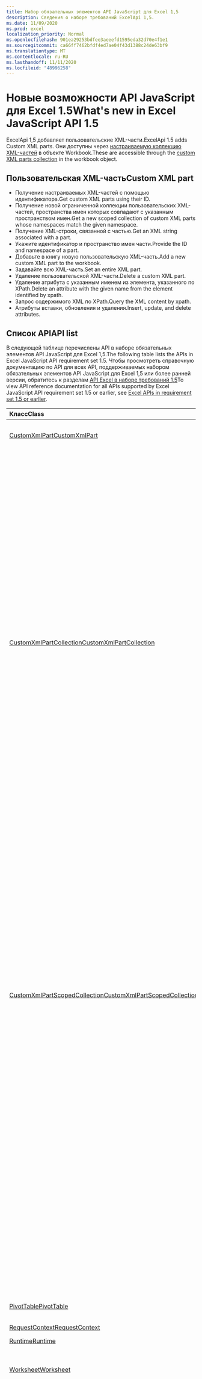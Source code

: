 ```yaml
---
title: Набор обязательных элементов API JavaScript для Excel 1,5
description: Сведения о наборе требований ExcelApi 1,5.
ms.date: 11/09/2020
ms.prod: excel
localization_priority: Normal
ms.openlocfilehash: 901ea29253bdfee3aeeefd1595eda32d70e4f1e1
ms.sourcegitcommit: ca66ff7462bfdf4ed7ae04f43d1388c24de63bf9
ms.translationtype: MT
ms.contentlocale: ru-RU
ms.lasthandoff: 11/11/2020
ms.locfileid: "48996258"
---
```

# <a name="whats-new-in-excel-javascript-api-15"></a><span data-ttu-id="280dc-103">Новые возможности API JavaScript для Excel 1.5</span><span class="sxs-lookup"><span data-stu-id="280dc-103">What's new in Excel JavaScript API 1.5</span></span>

<span data-ttu-id="280dc-104">ExcelApi 1,5 добавляет пользовательские XML-части.</span><span class="sxs-lookup"><span data-stu-id="280dc-104">ExcelApi 1.5 adds Custom XML parts.</span></span> <span data-ttu-id="280dc-105">Они доступны через [настраиваемую коллекцию XML-частей](/javascript/api/excel/excel.workbook#customxmlparts) в объекте Workbook.</span><span class="sxs-lookup"><span data-stu-id="280dc-105">These are accessible through the [custom XML parts collection](/javascript/api/excel/excel.workbook#customxmlparts) in the workbook object.</span></span>

## <a name="custom-xml-part"></a><span data-ttu-id="280dc-106">Пользовательская XML-часть</span><span class="sxs-lookup"><span data-stu-id="280dc-106">Custom XML part</span></span>

* <span data-ttu-id="280dc-107">Получение настраиваемых XML-частей с помощью идентификатора.</span><span class="sxs-lookup"><span data-stu-id="280dc-107">Get custom XML parts using their ID.</span></span>
* <span data-ttu-id="280dc-108">Получение новой ограниченной коллекции пользовательских XML-частей, пространства имен которых совпадают с указанным пространством имен.</span><span class="sxs-lookup"><span data-stu-id="280dc-108">Get a new scoped collection of custom XML parts whose namespaces match the given namespace.</span></span>
* <span data-ttu-id="280dc-109">Получение XML-строки, связанной с частью.</span><span class="sxs-lookup"><span data-stu-id="280dc-109">Get an XML string associated with a part.</span></span>
* <span data-ttu-id="280dc-110">Укажите идентификатор и пространство имен части.</span><span class="sxs-lookup"><span data-stu-id="280dc-110">Provide the ID and namespace of a part.</span></span>
* <span data-ttu-id="280dc-111">Добавьте в книгу новую пользовательскую XML-часть.</span><span class="sxs-lookup"><span data-stu-id="280dc-111">Add a new custom XML part to the workbook.</span></span>
* <span data-ttu-id="280dc-112">Задавайте всю XML-часть.</span><span class="sxs-lookup"><span data-stu-id="280dc-112">Set an entire XML part.</span></span>
* <span data-ttu-id="280dc-113">Удаление пользовательской XML-части.</span><span class="sxs-lookup"><span data-stu-id="280dc-113">Delete a custom XML part.</span></span>
* <span data-ttu-id="280dc-114">Удаление атрибута с указанным именем из элемента, указанного по XPath.</span><span class="sxs-lookup"><span data-stu-id="280dc-114">Delete an attribute with the given name from the element identified by xpath.</span></span>
* <span data-ttu-id="280dc-115">Запрос содержимого XML по XPath.</span><span class="sxs-lookup"><span data-stu-id="280dc-115">Query the XML content by xpath.</span></span>
* <span data-ttu-id="280dc-116">Атрибуты вставки, обновления и удаления.</span><span class="sxs-lookup"><span data-stu-id="280dc-116">Insert, update, and delete attributes.</span></span>

## <a name="api-list"></a><span data-ttu-id="280dc-117">Список API</span><span class="sxs-lookup"><span data-stu-id="280dc-117">API list</span></span>

<span data-ttu-id="280dc-118">В следующей таблице перечислены API в наборе обязательных элементов API JavaScript для Excel 1,5.</span><span class="sxs-lookup"><span data-stu-id="280dc-118">The following table lists the APIs in Excel JavaScript API requirement set 1.5.</span></span> <span data-ttu-id="280dc-119">Чтобы просмотреть справочную документацию по API для всех API, поддерживаемых набором обязательных элементов API JavaScript для Excel 1,5 или более ранней версии, обратитесь к разделам [API Excel в наборе требований 1,5](/javascript/api/excel?view=excel-js-1.5&preserve-view=true)</span><span class="sxs-lookup"><span data-stu-id="280dc-119">To view API reference documentation for all APIs supported by Excel JavaScript API requirement set 1.5 or earlier, see [Excel APIs in requirement set 1.5 or earlier](/javascript/api/excel?view=excel-js-1.5&preserve-view=true).</span></span>

| <span data-ttu-id="280dc-120">Класс</span><span class="sxs-lookup"><span data-stu-id="280dc-120">Class</span></span> | <span data-ttu-id="280dc-121">Поля</span><span class="sxs-lookup"><span data-stu-id="280dc-121">Fields</span></span> | <span data-ttu-id="280dc-122">Описание</span><span class="sxs-lookup"><span data-stu-id="280dc-122">Description</span></span> |
|:---|:---|:---|
|[<span data-ttu-id="280dc-123">CustomXmlPart</span><span class="sxs-lookup"><span data-stu-id="280dc-123">CustomXmlPart</span></span>](/javascript/api/excel/excel.customxmlpart)|[<span data-ttu-id="280dc-124">delete()</span><span class="sxs-lookup"><span data-stu-id="280dc-124">delete()</span></span>](/javascript/api/excel/excel.customxmlpart#delete--)|<span data-ttu-id="280dc-125">Удаляет пользовательскую XML-часть.</span><span class="sxs-lookup"><span data-stu-id="280dc-125">Deletes the custom XML part.</span></span>|
||[<span data-ttu-id="280dc-126">Жетксмл ()</span><span class="sxs-lookup"><span data-stu-id="280dc-126">getXml()</span></span>](/javascript/api/excel/excel.customxmlpart#getxml--)|<span data-ttu-id="280dc-127">Получает полное содержимое пользовательской XML-части.</span><span class="sxs-lookup"><span data-stu-id="280dc-127">Gets the custom XML part's full XML content.</span></span>|
||[<span data-ttu-id="280dc-128">id</span><span class="sxs-lookup"><span data-stu-id="280dc-128">id</span></span>](/javascript/api/excel/excel.customxmlpart#id)|<span data-ttu-id="280dc-129">ИДЕНТИФИКАТОР пользовательской XML-части.</span><span class="sxs-lookup"><span data-stu-id="280dc-129">The custom XML part's ID.</span></span>|
||[<span data-ttu-id="280dc-130">Пространства</span><span class="sxs-lookup"><span data-stu-id="280dc-130">namespaceUri</span></span>](/javascript/api/excel/excel.customxmlpart#namespaceuri)|<span data-ttu-id="280dc-131">URI пространства имен настраиваемой части XML.</span><span class="sxs-lookup"><span data-stu-id="280dc-131">The custom XML part's namespace URI.</span></span>|
||[<span data-ttu-id="280dc-132">setXml (XML: строка)</span><span class="sxs-lookup"><span data-stu-id="280dc-132">setXml(xml: string)</span></span>](/javascript/api/excel/excel.customxmlpart#setxml-xml-)|<span data-ttu-id="280dc-133">Задает полное содержимое пользовательской XML-части.</span><span class="sxs-lookup"><span data-stu-id="280dc-133">Sets the custom XML part's full XML content.</span></span>|
|[<span data-ttu-id="280dc-134">CustomXmlPartCollection</span><span class="sxs-lookup"><span data-stu-id="280dc-134">CustomXmlPartCollection</span></span>](/javascript/api/excel/excel.customxmlpartcollection)|[<span data-ttu-id="280dc-135">Add (XML: String)</span><span class="sxs-lookup"><span data-stu-id="280dc-135">add(xml: string)</span></span>](/javascript/api/excel/excel.customxmlpartcollection#add-xml-)|<span data-ttu-id="280dc-136">Добавляет новую пользовательскую XML-часть в книгу.</span><span class="sxs-lookup"><span data-stu-id="280dc-136">Adds a new custom XML part to the workbook.</span></span>|
||[<span data-ttu-id="280dc-137">getByNamespace (namespaceUri: строка)</span><span class="sxs-lookup"><span data-stu-id="280dc-137">getByNamespace(namespaceUri: string)</span></span>](/javascript/api/excel/excel.customxmlpartcollection#getbynamespace-namespaceuri-)|<span data-ttu-id="280dc-138">Получает новую ограниченную коллекцию пользовательских XML-частей, пространства имен которых совпадают с указанным пространством имен.</span><span class="sxs-lookup"><span data-stu-id="280dc-138">Gets a new scoped collection of custom XML parts whose namespaces match the given namespace.</span></span>|
||[<span data-ttu-id="280dc-139">getCount()</span><span class="sxs-lookup"><span data-stu-id="280dc-139">getCount()</span></span>](/javascript/api/excel/excel.customxmlpartcollection#getcount--)|<span data-ttu-id="280dc-140">Получает количество частей CustomXml в коллекции.</span><span class="sxs-lookup"><span data-stu-id="280dc-140">Gets the number of CustomXml parts in the collection.</span></span>|
||[<span data-ttu-id="280dc-141">getItem(id: string)</span><span class="sxs-lookup"><span data-stu-id="280dc-141">getItem(id: string)</span></span>](/javascript/api/excel/excel.customxmlpartcollection#getitem-id-)|<span data-ttu-id="280dc-142">Получает пользовательскую XML-часть по идентификатору.</span><span class="sxs-lookup"><span data-stu-id="280dc-142">Gets a custom XML part based on its ID.</span></span>|
||[<span data-ttu-id="280dc-143">getItemOrNullObject(id: строка)</span><span class="sxs-lookup"><span data-stu-id="280dc-143">getItemOrNullObject(id: string)</span></span>](/javascript/api/excel/excel.customxmlpartcollection#getitemornullobject-id-)|<span data-ttu-id="280dc-144">Получает пользовательскую XML-часть по идентификатору.</span><span class="sxs-lookup"><span data-stu-id="280dc-144">Gets a custom XML part based on its ID.</span></span>|
||[<span data-ttu-id="280dc-145">items</span><span class="sxs-lookup"><span data-stu-id="280dc-145">items</span></span>](/javascript/api/excel/excel.customxmlpartcollection#items)|<span data-ttu-id="280dc-146">Получает загруженные дочерние элементы в этой коллекции.</span><span class="sxs-lookup"><span data-stu-id="280dc-146">Gets the loaded child items in this collection.</span></span>|
|[<span data-ttu-id="280dc-147">CustomXmlPartScopedCollection</span><span class="sxs-lookup"><span data-stu-id="280dc-147">CustomXmlPartScopedCollection</span></span>](/javascript/api/excel/excel.customxmlpartscopedcollection)|[<span data-ttu-id="280dc-148">getCount()</span><span class="sxs-lookup"><span data-stu-id="280dc-148">getCount()</span></span>](/javascript/api/excel/excel.customxmlpartscopedcollection#getcount--)|<span data-ttu-id="280dc-149">Получает количество частей CustomXML в этой коллекции.</span><span class="sxs-lookup"><span data-stu-id="280dc-149">Gets the number of CustomXML parts in this collection.</span></span>|
||[<span data-ttu-id="280dc-150">getItem(id: string)</span><span class="sxs-lookup"><span data-stu-id="280dc-150">getItem(id: string)</span></span>](/javascript/api/excel/excel.customxmlpartscopedcollection#getitem-id-)|<span data-ttu-id="280dc-151">Получает пользовательскую XML-часть по идентификатору.</span><span class="sxs-lookup"><span data-stu-id="280dc-151">Gets a custom XML part based on its ID.</span></span>|
||[<span data-ttu-id="280dc-152">getItemOrNullObject(id: строка)</span><span class="sxs-lookup"><span data-stu-id="280dc-152">getItemOrNullObject(id: string)</span></span>](/javascript/api/excel/excel.customxmlpartscopedcollection#getitemornullobject-id-)|<span data-ttu-id="280dc-153">Получает пользовательскую XML-часть по идентификатору.</span><span class="sxs-lookup"><span data-stu-id="280dc-153">Gets a custom XML part based on its ID.</span></span>|
||[<span data-ttu-id="280dc-154">Жетонлитем ()</span><span class="sxs-lookup"><span data-stu-id="280dc-154">getOnlyItem()</span></span>](/javascript/api/excel/excel.customxmlpartscopedcollection#getonlyitem--)|<span data-ttu-id="280dc-155">Если коллекция содержит ровно один элемент, этот метод возвращает его.</span><span class="sxs-lookup"><span data-stu-id="280dc-155">If the collection contains exactly one item, this method returns it.</span></span>|
||[<span data-ttu-id="280dc-156">Жетонлитеморнуллобжект ()</span><span class="sxs-lookup"><span data-stu-id="280dc-156">getOnlyItemOrNullObject()</span></span>](/javascript/api/excel/excel.customxmlpartscopedcollection#getonlyitemornullobject--)|<span data-ttu-id="280dc-157">Если коллекция содержит ровно один элемент, этот метод возвращает его.</span><span class="sxs-lookup"><span data-stu-id="280dc-157">If the collection contains exactly one item, this method returns it.</span></span>|
||[<span data-ttu-id="280dc-158">items</span><span class="sxs-lookup"><span data-stu-id="280dc-158">items</span></span>](/javascript/api/excel/excel.customxmlpartscopedcollection#items)|<span data-ttu-id="280dc-159">Получает загруженные дочерние элементы в этой коллекции.</span><span class="sxs-lookup"><span data-stu-id="280dc-159">Gets the loaded child items in this collection.</span></span>|
|[<span data-ttu-id="280dc-160">PivotTable</span><span class="sxs-lookup"><span data-stu-id="280dc-160">PivotTable</span></span>](/javascript/api/excel/excel.pivottable)|[<span data-ttu-id="280dc-161">id</span><span class="sxs-lookup"><span data-stu-id="280dc-161">id</span></span>](/javascript/api/excel/excel.pivottable#id)|<span data-ttu-id="280dc-162">Идентификатор сводной таблицы.</span><span class="sxs-lookup"><span data-stu-id="280dc-162">Id of the PivotTable.</span></span>|
|[<span data-ttu-id="280dc-163">RequestContext</span><span class="sxs-lookup"><span data-stu-id="280dc-163">RequestContext</span></span>](/javascript/api/excel/excel.requestcontext)|[<span data-ttu-id="280dc-164">runtime</span><span class="sxs-lookup"><span data-stu-id="280dc-164">runtime</span></span>](/javascript/api/excel/excel.requestcontext#runtime)|<span data-ttu-id="280dc-165">[API Set: ExcelApi 1,5]</span><span class="sxs-lookup"><span data-stu-id="280dc-165">[Api set: ExcelApi 1.5]</span></span>|
|[<span data-ttu-id="280dc-166">Runtime</span><span class="sxs-lookup"><span data-stu-id="280dc-166">Runtime</span></span>](/javascript/api/excel/excel.runtime)||[<span data-ttu-id="280dc-167">Workbook</span><span class="sxs-lookup"><span data-stu-id="280dc-167">Workbook</span></span>](/javascript/api/excel/excel.workbook)|[<span data-ttu-id="280dc-168">customXmlParts</span><span class="sxs-lookup"><span data-stu-id="280dc-168">customXmlParts</span></span>](/javascript/api/excel/excel.workbook#customxmlparts)|<span data-ttu-id="280dc-169">Представляет коллекцию настраиваемых XML-частей, которые содержит эта книга.</span><span class="sxs-lookup"><span data-stu-id="280dc-169">Represents the collection of custom XML parts contained by this workbook.</span></span>|
|[<span data-ttu-id="280dc-170">Worksheet</span><span class="sxs-lookup"><span data-stu-id="280dc-170">Worksheet</span></span>](/javascript/api/excel/excel.worksheet)|[<span data-ttu-id="280dc-171">GetNext (visibleOnly?: Boolean)</span><span class="sxs-lookup"><span data-stu-id="280dc-171">getNext(visibleOnly?: boolean)</span></span>](/javascript/api/excel/excel.worksheet#getnext-visibleonly-)|<span data-ttu-id="280dc-172">Получает лист, следующий по отношению к элементу.</span><span class="sxs-lookup"><span data-stu-id="280dc-172">Gets the worksheet that follows this one.</span></span>|
||[<span data-ttu-id="280dc-173">getNextOrNullObject (visibleOnly?: Boolean)</span><span class="sxs-lookup"><span data-stu-id="280dc-173">getNextOrNullObject(visibleOnly?: boolean)</span></span>](/javascript/api/excel/excel.worksheet#getnextornullobject-visibleonly-)|<span data-ttu-id="280dc-174">Получает лист, следующий по отношению к элементу.</span><span class="sxs-lookup"><span data-stu-id="280dc-174">Gets the worksheet that follows this one.</span></span>|
||[<span data-ttu-id="280dc-175">Previous (visibleOnly?: Boolean)</span><span class="sxs-lookup"><span data-stu-id="280dc-175">getPrevious(visibleOnly?: boolean)</span></span>](/javascript/api/excel/excel.worksheet#getprevious-visibleonly-)|<span data-ttu-id="280dc-176">Получает лист, который предшествует этому.</span><span class="sxs-lookup"><span data-stu-id="280dc-176">Gets the worksheet that precedes this one.</span></span>|
||[<span data-ttu-id="280dc-177">getPreviousOrNullObject (visibleOnly?: Boolean)</span><span class="sxs-lookup"><span data-stu-id="280dc-177">getPreviousOrNullObject(visibleOnly?: boolean)</span></span>](/javascript/api/excel/excel.worksheet#getpreviousornullobject-visibleonly-)|<span data-ttu-id="280dc-178">Получает лист, который предшествует этому.</span><span class="sxs-lookup"><span data-stu-id="280dc-178">Gets the worksheet that precedes this one.</span></span>|
|[<span data-ttu-id="280dc-179">WorksheetCollection</span><span class="sxs-lookup"><span data-stu-id="280dc-179">WorksheetCollection</span></span>](/javascript/api/excel/excel.worksheetcollection)|[<span data-ttu-id="280dc-180">-First (visibleOnly?: Boolean)</span><span class="sxs-lookup"><span data-stu-id="280dc-180">getFirst(visibleOnly?: boolean)</span></span>](/javascript/api/excel/excel.worksheetcollection#getfirst-visibleonly-)|<span data-ttu-id="280dc-181">Получает первый лист в коллекции.</span><span class="sxs-lookup"><span data-stu-id="280dc-181">Gets the first worksheet in the collection.</span></span>|
||[<span data-ttu-id="280dc-182">-Last (visibleOnly?: Boolean)</span><span class="sxs-lookup"><span data-stu-id="280dc-182">getLast(visibleOnly?: boolean)</span></span>](/javascript/api/excel/excel.worksheetcollection#getlast-visibleonly-)|<span data-ttu-id="280dc-183">Получает последний лист в коллекции.</span><span class="sxs-lookup"><span data-stu-id="280dc-183">Gets the last worksheet in the collection.</span></span>|

## <a name="see-also"></a><span data-ttu-id="280dc-184">См. также</span><span class="sxs-lookup"><span data-stu-id="280dc-184">See also</span></span>

- [<span data-ttu-id="280dc-185">Справочная документация по API JavaScript для Excel</span><span class="sxs-lookup"><span data-stu-id="280dc-185">Excel JavaScript API Reference Documentation</span></span>](/javascript/api/excel?view=excel-js-1.5&preserve-view=true)
- [<span data-ttu-id="280dc-186">Наборы обязательных элементов API JavaScript для Excel</span><span class="sxs-lookup"><span data-stu-id="280dc-186">Excel JavaScript API requirement sets</span></span>](excel-api-requirement-sets.md)
